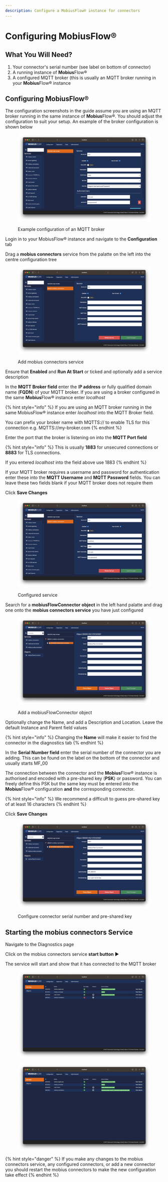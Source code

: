 ```yaml
---
description: Configure a MobiusFlow® instance for connectors
---
```


# Configuring MobiusFlow®

## What You Will Need?

1. Your connector's serial number (see label on bottom of connector)
2. A running instance of **Mobius**Flow®
3. A configured MQTT broker (this is usually an MQTT broker running in your **Mobius**Flow® instance

## Configuring MobiusFlow®

The configuration screenshots in the guide assume you are using an MQTT broker running in the same instance of **Mobius**Flow®. You should adjust the configuration to suit your setup. An example of the broker configuration is shown below

<figure><img src="../../.gitbook/assets/Screenshot 2023-03-10 at 13.22.20.png" alt=""><figcaption><p>Example configuration of an MQTT broker</p></figcaption></figure>

Login in to your MobiusFlow® instance and navigate to the **Configuration** tab

Drag a **mobius connectors** service from the palatte on the left into the centre configuration tree

<figure><img src="../../.gitbook/assets/Screenshot 2023-03-10 at 13.25.34.png" alt=""><figcaption><p>Add mobius connectors service</p></figcaption></figure>

Ensure that **Enabled** and **Run At Start** or ticked and optionally  add a service description

In the **MQTT Broker field** enter the I**P address** or fully qualified domain name (**FQDN**) of your MQTT broker. If you are using a broker configured in the same **Mobius**Flow® instance enter _localhost_

{% hint style="info" %}
If you are using an MQTT broker running in the same MobiusFlow® instance enter _localhost_ into the MQTT Broker field.

You can prefix your broker name with MQTTS:// to enable TLS for this connection e.g. MQTTS://my-broker.com
{% endhint %}

Enter the port that the broker is listening on into the **MQTT Port field**

{% hint style="info" %}
This is usually **1883** for unsecured connections or **8883** for TLS connections.

If you entered _localhost_ into the field above use 1883
{% endhint %}

If your MQTT broker requires a username and password for authentication enter these into the **MQTT Username** and **MQTT Password** fields. You can leave these two fields blank if your MQTT broker does not require them

Click **Save Changes**

<figure><img src="../../.gitbook/assets/Screenshot 2023-03-10 at 13.26.43.png" alt=""><figcaption><p>Configured service</p></figcaption></figure>

Search for a **mobiusFlowConnector** **object** in the left hand palatte and drag one onto the **mobius connectors service** you have just configured

<figure><img src="../../.gitbook/assets/Screenshot 2023-03-10 at 13.28.00.png" alt=""><figcaption><p>Add a mobiusFlowConnector object</p></figcaption></figure>

Optionally change the Name, and add a Description and Location. Leave the default Instance and Parent field values

{% hint style="info" %}
Changing the **Name** will make it easier to find the connector in the diagnostics tab
{% endhint %}

In the **Serial Number field** enter the serial number of the connector you are adding. This can be found on the label on the bottom of the connector and usually starts MF\_00

The connection between the connector and the **Mobius**Flow® instance is authorised and encoded with a pre-shared key (**PSK**) or password. You can freely define this PSK but the same key must be entered into the **Mobius**Flow® configuration **and** the corresponding connector.

{% hint style="info" %}
We recommend a difficult to guess pre-shared key of at least 16 characters
{% endhint %}

Click **Save Changes**

<figure><img src="../../.gitbook/assets/Screenshot 2023-03-10 at 14.11.40.png" alt=""><figcaption><p>Configure connector serial number and pre-shared key</p></figcaption></figure>

## Starting the mobius connectors Service

Navigate to the Diagnostics page

Click on the mobius connectors service **start button** ▶️

The service will start and show that it has connected to the MQTT broker

<div>

<figure><img src="../../.gitbook/assets/Screenshot 2023-03-10 at 14.13.16.png" alt=""><figcaption></figcaption></figure>

 

<figure><img src="../../.gitbook/assets/Screenshot 2023-03-10 at 14.13.25.png" alt=""><figcaption></figcaption></figure>

</div>

{% hint style="danger" %}
If you make any changes to the mobius connectors service, any configured connectors, or add a new connector you should restart the mobius connectors to make the new configuration take effect
{% endhint %}
